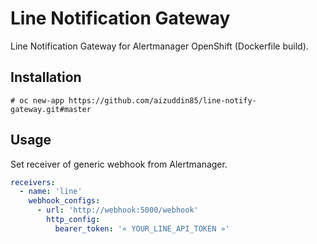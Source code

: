 # Line Notification Gateway #

Line Notification Gateway for Alertmanager OpenShift (Dockerfile build).

## Installation ##

```
# oc new-app https://github.com/aizuddin85/line-notify-gateway.git#master
```

## Usage ##

Set receiver of generic webhook from Alertmanager.

```yaml
receivers:
  - name: 'line'
    webhook_configs:
      - url: 'http://webhook:5000/webhook'
        http_config:
          bearer_token: '« YOUR_LINE_API_TOKEN »'
```
